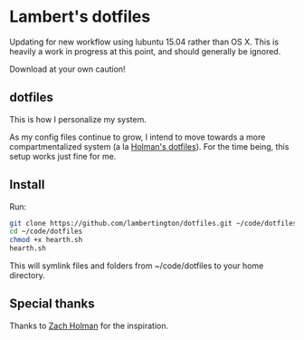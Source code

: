 # Lambert's dotfiles

Updating for new workflow using lubuntu 15.04 rather than OS X. This is heavily a work in progress at this point, and should generally be ignored.

Download at your own caution!

## dotfiles

This is how I personalize my system.

As my config files continue to grow, I intend to move towards a more compartmentalized system (a la [Holman's dotfiles](http://zachholman.com/2010/08/dotfiles-are-meant-to-be-forked/)). For the time being, this setup works just fine for me.

## Install

Run:

```sh
git clone https://github.com/lambertington/dotfiles.git ~/code/dotfiles
cd ~/code/dotfiles
chmod +x hearth.sh
hearth.sh
```

This will symlink files and folders from ~/code/dotfiles to your home directory. 

## Special thanks

Thanks to [Zach Holman](https://github.com/holman/dotfiles) for the inspiration. 
